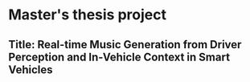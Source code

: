 # Master's thesis project

## Title: Real-time Music Generation from Driver Perception and In-Vehicle Context in Smart Vehicles
